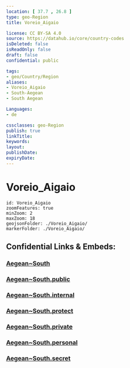 ```yaml
---
location: [ 37.7 , 26.8 ] 
type: geo-Region
title: Voreio_Aigaio

license: CC BY-SA 4.0
source: https://datahub.io/core/country-codes
isDeleted: false
isReadOnly: false
draft: false
confidential: public

tags:
- geo/Country/Region
aliases:
- Voreio_Aigaio
- South-Aegean
- South Aegean

Languages:
- de

cssclasses: geo-Region
publish: true
linkTitle: 
keywords: 
layout: 
publishDate: 
expiryDate: 
---
```


# Voreio_Aigaio

```leaflet
id: Voreio_Aigaio
zoomFeatures: true 
minZoom: 2 
maxZoom: 18
geojsonFolder: ./Voreio_Aigaio/
markerFolder: ./Voreio_Aigaio/
```


## Confidential Links & Embeds: 

### [Aegean~South](/_Standards/Earth/Continent/Europe/Europe~South/Greece/Regions-Greek/Aegean~South.md) 

### [Aegean~South.public](/_public/Earth/Continent/Europe/Europe~South/Greece/Regions-Greek/Aegean~South.public.md) 

### [Aegean~South.internal](/_internal/Earth/Continent/Europe/Europe~South/Greece/Regions-Greek/Aegean~South.internal.md) 

### [Aegean~South.protect](/_protect/Earth/Continent/Europe/Europe~South/Greece/Regions-Greek/Aegean~South.protect.md) 

### [Aegean~South.private](/_private/Earth/Continent/Europe/Europe~South/Greece/Regions-Greek/Aegean~South.private.md) 

### [Aegean~South.personal](/_personal/Earth/Continent/Europe/Europe~South/Greece/Regions-Greek/Aegean~South.personal.md) 

### [Aegean~South.secret](/_secret/Earth/Continent/Europe/Europe~South/Greece/Regions-Greek/Aegean~South.secret.md)


